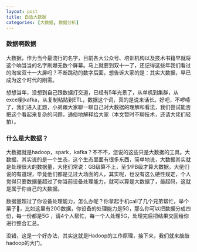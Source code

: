 ```yaml
---
layout: post
title: 白话大数据
categories: [大数据, 数据分析]
---
```


### 数据啊数据

大数据，作为当今最流行的名字，目前各大公众号、培训机构以及技术书籍早就将这个响当当的名字刷爆无数个屏幕。马上就要到双十一了，还记得这些年我们看过的淘宝双十一大屏吗？不断跳动的数字后面，想告诉大家的是：其实大数据，早已成为这个时代的刚需。

想想当年，没想到自己跟数据打交道，已经有5年光景了，从单机到集群，从excel到kafka，从复制粘贴到ETL，数据这个词，真的是说来话长。好吧，不啰嗦了，我们进入正题，小弟跟大家聊一聊自己对大数据的理解和看法，我们尝试能否把这个看起来复杂的问题，通俗地解释给大家（本文暂时不聊技术，还请大佬们轻拍）。

### 什么是大数据？

大数据就是hadoop，spark，kafka？不不不，您说的这些只是大数据的工具。大数据，其实说的是一个生态，这个生态里面有很多东西，简单地说，大数据其实就是处理很大的数据量，大佬们常说：GB级算不上，至少PB级才算大数据。大佬们说的有道理，毕竟他们都是见过大场面的人，其实呢，也没有这么硬性规定，个人觉得只要数据量超过了你当前设备处理能力，就可以算是大数据了，最起码，这就是属于你自己的大数据。

数据量超过了你设备处理能力，怎么办呢？你拿起手机call了几个兄弟帮忙，举个栗子🌰，比如这里有20G数据，你设备的处理能力是5G，那么你可以把数据分成四份，每一份都是5G ，请4个人帮忙，每一个人处理5G，处理完后把结果交回给你进行整合汇总。

没错，这是一个好办法，其实这就是Hadoop的工作原理，接下来，我们就来敲敲hadoop的大门。
